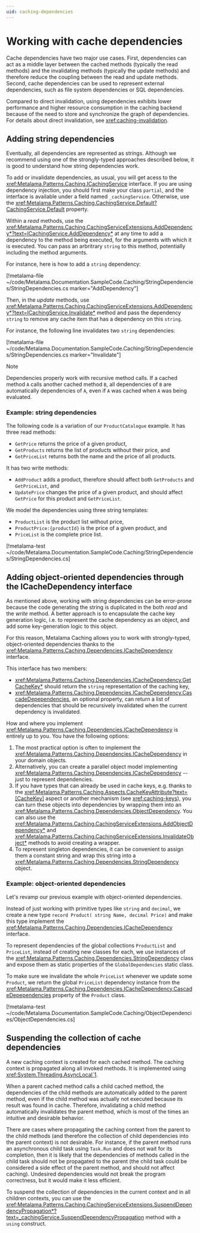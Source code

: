 ```yaml
---
uid: caching-dependencies
---
```

# Working with cache dependencies

Cache dependencies have two major use cases. First, dependencies can act as a middle layer between the cached methods (typically the read methods) and the invalidating methods (typically the update methods) and therefore reduce the coupling between the read and update methods. Second, cache dependencies can be used to represent external dependencies, such as file system dependencies or SQL dependencies.

Compared to direct invalidation, using dependencies exhibits lower performance and higher resource consumption in the caching backend because of the need to store and synchronize the graph of dependencies. For details about direct invalidation, see <xref:caching-invalidation>. 


## Adding string dependencies

Eventually, all dependencies are represented as strings. Although we recommend using one of the strongly-typed approaches described below, it is good to understand how string dependencies work.

To add or invalidate dependencies, as usual, you will get acess to the <xref:Metalama.Patterns.Caching.ICachingService> interface. If you are using dependency injection, you should first make your class `partial`, and the interface is available under a field named `_cachingService`. Otherwise, use the <xref:Metalama.Patterns.Caching.CachingService.Default?CachingService.Default> property.

Within a _read_ methods, use the <xref:Metalama.Patterns.Caching.CachingServiceExtensions.AddDependency*?text=ICachingService.AddDependency*> at any time to add a dependency to the method being executed, for the arguments with which it is executed. You can pass an arbritrary `string` to this method, potentially including the method arguments.

For instance, here is how to add a `string` dependency:

[!metalama-file ~/code/Metalama.Documentation.SampleCode.Caching/StringDependencies/StringDependencies.cs marker="AddDependency"]

Then, in the _update_ methods, use <xref:Metalama.Patterns.Caching.CachingServiceExtensions.AddDependency*?text=ICachingService.Invalidate*> method and pass the dependency `string` to remove any cache item that has a dependency on this `string`.

For instance, the following line invalidates two `string` dependencies:

[!metalama-file ~/code/Metalama.Documentation.SampleCode.Caching/StringDependencies/StringDependencies.cs marker="Invalidate"]


> [!NOTE]
> Dependencies properly work with recursive method calls. If a cached method `A` calls another cached method `B`, all dependencies of `B` are automatically dependencies of `A`, even if `A` was cached when `A` was being evaluated. 


### Example: string dependencies

The following code is a variation of our `ProductCatalogue` example. It has three read methods: 

* `GetPrice`  returns the price of a given product,
* `GetProducts` returns the list of products without their price, and
* `GetPriceList` returns both the name and the price of all products.

It has two write methods:

* `AddProduct` adds a product, therefore should affect both `GetProducts` and  `GetPriceList`, and
* `UpdatePrice` changes the price of a given product, and should affect `GetPrice` for this product and `GetPriceList`.

We model the dependencies using three string templates:

* `ProductList` is the product list without price,
* `ProductPrice:{productId}` is the price of a given product, and
* `PriceList` is the complete price list.


[!metalama-test ~/code/Metalama.Documentation.SampleCode.Caching/StringDependencies/StringDependencies.cs]


## Adding object-oriented dependencies through the ICacheDependency interface

As mentioned above, working with string dependencies can be error-prone because the code generating the string is duplicated in the both _read_ and the _write_ method. A better approach is to encapsulate the cache key generation logic, i.e. to represent the cache dependency as an object, and add some key-generation logic to this object.

For this reason, Metalama Caching allows you to work with strongly-typed, object-oriented dependencies thanks to the <xref:Metalama.Patterns.Caching.Dependencies.ICacheDependency> interface. 

This interface has two members:

* <xref:Metalama.Patterns.Caching.Dependencies.ICacheDependency.GetCacheKey*> should return the `string` representation of the caching key,
* <xref:Metalama.Patterns.Caching.Dependencies.ICacheDependency.CascadeDepependencies>, an optional property, can return a list of dependencies that should be recursively invalidated when the current dependency is invalidated.

How and where you implement <xref:Metalama.Patterns.Caching.Dependencies.ICacheDependency> is entirely up to you. You have the following options:

1. The most practical option is often to implement the <xref:Metalama.Patterns.Caching.Dependencies.ICacheDependency> in your domain objects.
2. Alternatively, you can create a parallel object model implementing <xref:Metalama.Patterns.Caching.Dependencies.ICacheDependency> -- just to represent dependencies.
3. If you have types that can already be used in cache keys, e.g. thanks to the <xref:Metalama.Patterns.Caching.Aspects.CacheKeyAttribute?text=[CacheKey]> aspect or another mechanism (see <xref:caching-keys>), you can turn these objects into dependencies by wrapping them into an <xref:Metalama.Patterns.Caching.Dependencies.ObjectDependency>. You can also use the <xref:Metalama.Patterns.Caching.CachingServiceExtensions.AddObjectDependency*> and <xref:Metalama.Patterns.Caching.CachingServiceExtensions.InvalidateObject*> methods to avoid creating a wrapper.
4. To represent singleton dependencies, it can be convenient to assign them a constant string and wrap this string into a <xref:Metalama.Patterns.Caching.Dependencies.StringDependency> object.


### Example: object-oriented dependencies

Let's revamp our previous example with object-oriented dependencies.

Instead of just working with primitive types like `string` and `decimal`, we create a new type `record Product( string Name, decimal Price)` and make this type implement the  <xref:Metalama.Patterns.Caching.Dependencies.ICacheDependency> interface.

To represent dependencies of the global collections `ProductList` and `PriceList`, instead of creating new classes for each, we use instances of the <xref:Metalama.Patterns.Caching.Dependencies.StringDependency> class and expose them as static properties of the `GlobalDependencies` static class.

To make sure we invalidate the whole `PriceList` whenever we update some `Product`, we return the global `PriceList` dependency instance from the <xref:Metalama.Patterns.Caching.Dependencies.ICacheDependency.CascadeDepependencies> property of the `Product` class.

[!metalama-test ~/code/Metalama.Documentation.SampleCode.Caching/ObjectDependencies/ObjectDependencies.cs]

## Suspending the collection of cache dependencies

A new caching context is created for each cached method. The caching context is propagated along all invoked methods. It is implemented using <xref:System.Threading.AsyncLocal`1>. 

When a parent cached method calls a child cached method, the dependencies of the child methods are automatically added to the parent method, even if the child method was actually not executed because its result was found in cache. Therefore, invalidating a child method automatically invalidates the parent method, which is most of the times an intuitive and desirable behavior.

There are cases where propagating the caching context from the parent to the child methods (and therefore the collection of child dependencies into the parent context) is not desirable. For instance, if the parent method runs an asynchronous child task using `Task.Run` and does not wait for its completion, then it is likely that the dependencies of methods called in the child task should not be propagated to the parent (the child task could be considered a side effect of the parent method, and should not affect caching). Undesired dependencies would not break the program correctness, but it would make it less efficient. 

To suspend the collection of dependencies in the current context and in all children contexts, you can use the <xref:Metalama.Patterns.Caching.CachingServiceExtensions.SuspendDependencyPropagation*?text=_cachingService.SuspendDependencyPropagation> method with a `using` construct. 


